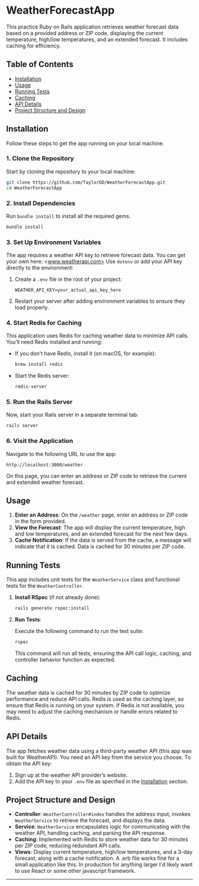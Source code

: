 # WeatherForecastApp

This practice Ruby on Rails application retrieves weather forecast data based on a provided address or ZIP code, displaying the current temperature, high/low temperatures, and an extended forecast. It includes caching for efficiency.

## Table of Contents

- [Installation](#installation)
- [Usage](#usage)
- [Running Tests](#running-tests)
- [Caching](#caching)
- [API Details](#api-details)
- [Project Structure and Design](#project-structure-and-design)

## Installation

Follow these steps to get the app running on your local machine.

### 1. Clone the Repository

Start by cloning the repository to your local machine:

```bash
git clone https://github.com/TaylorOD/WeatherForecastApp.git
cd WeatherForecastApp
```

### 2. Install Dependencies

Run `bundle install` to install all the required gems.

```bash
bundle install
```

### 3. Set Up Environment Variables

The app requires a weather API key to retrieve forecast data. You can get your own here: <www.weatherapi.com> Use `dotenv` or add your API key directly to the environment:

1. Create a `.env` file in the root of your project:
   ```plaintext
   WEATHER_API_KEY=your_actual_api_key_here
   ```

2. Restart your server after adding environment variables to ensure they load properly.

### 4. Start Redis for Caching

This application uses Redis for caching weather data to minimize API calls. You’ll need Redis installed and running:

- If you don’t have Redis, install it (on macOS, for example):
  ```bash
  brew install redis
  ```

- Start the Redis server:
  ```bash
  redis-server
  ```

### 5. Run the Rails Server

Now, start your Rails server in a separate terminal tab:

```bash
rails server
```

### 6. Visit the Application

Navigate to the following URL to use the app:

```
http://localhost:3000/weather
```

On this page, you can enter an address or ZIP code to retrieve the current and extended weather forecast.

## Usage

1. **Enter an Address**: On the `/weather` page, enter an address or ZIP code in the form provided.
2. **View the Forecast**: The app will display the current temperature, high and low temperatures, and an extended forecast for the next few days.
3. **Cache Notification**: If the data is served from the cache, a message will indicate that it is cached. Data is cached for 30 minutes per ZIP code.

## Running Tests

This app includes unit tests for the `WeatherService` class and functional tests for the `WeatherController`.

1. **Install RSpec** (if not already done):

   ```bash
   rails generate rspec:install
   ```

2. **Run Tests**:

   Execute the following command to run the test suite:

   ```bash
   rspec
   ```

   This command will run all tests, ensuring the API call logic, caching, and controller behavior function as expected.

## Caching

The weather data is cached for 30 minutes by ZIP code to optimize performance and reduce API calls. Redis is used as the caching layer, so ensure that Redis is running on your system. If Redis is not available, you may need to adjust the caching mechanism or handle errors related to Redis.

## API Details

The app fetches weather data using a third-party weather API (this app was built for WeatherAPI). You need an API key from the service you choose. To obtain the API key:

1. Sign up at the weather API provider’s website.
2. Add the API key to your `.env` file as specified in the [Installation](#installation) section.

## Project Structure and Design

- **Controller**: `WeatherController#index` handles the address input, invokes `WeatherService` to retrieve the forecast, and displays the data.
- **Service**: `WeatherService` encapsulates logic for communicating with the weather API, handling caching, and parsing the API response.
- **Caching**: Implemented with Redis to store weather data for 30 minutes per ZIP code, reducing redundant API calls.
- **Views**: Display current temperature, high/low temperatures, and a 3-day forecast, along with a cache notification. A .erb file works fine for a small application like this. In production for anything larger I'd likely want to use React or some other javascript framework.

---
